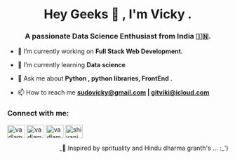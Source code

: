 <h1 align="center" >Hey Geeks 👋 , I'm Vicky .</h1>
<h3 align="center" >A passionate Data Science Enthusiast from India 🇮🇳.</h3>

- 🔭 I’m currently working on **Full Stack Web Development.**
  
- 🌱 I’m currently learning **Data science**
  
- 💬 Ask me about **Python , python libraries, FrontEnd .**

- 📫 How to reach me **sudovicky@gmail.com | gitviki@icloud.com**

<h3 align="left">Connect with me:</h3>
<p align="left">
<a href="https://www.linkedin.com/in/pseudovicky/" target="blank"><img align="center" src="https://raw.githubusercontent.com/rahuldkjain/github-profile-readme-generator/master/src/images/icons/Social/linked-in-alt.svg" alt="vadlamani shivani" height="30" width="40" /></a>
<a href="https://www.linkedin.com/in/pseudovicky/" target="blank"><img align="center" src="https://raw.githubusercontent.com/rahuldkjain/github-profile-readme-generator/master/src/images/icons/Social/hackerrank.svg" alt="vadlamani shivani" height="30" width="40" /></a>
<a href="https://www.linkedin.com/in/pseudovicky/" target="blank"><img align="center" src="https://raw.githubusercontent.com/rahuldkjain/github-profile-readme-generator/master/src/images/icons/Social/leet-code.svg" alt="vadlamani shivani" height="30" width="40" /></a>
<a href="https://www.linkedin.com/in/pseudovicky/" target="blank"><img align="center" src="https://raw.githubusercontent.com/rahuldkjain/github-profile-readme-generator/master/src/images/icons/Social/hackerearth.svg" alt="shivani vadlamani @shivanivadlamani2000" height="30" width="40" /></a>
</p>

<p align="end" font-family="monolog" color=coral; > _🌱 Inspired by sprituality and Hindu dharma granth's ... :_')</p>


<!--
<h1> hello</h1>h1>
### **A passionate Data Science Enthusiast from India 🇮🇳**   

### **I’m currently learning Python, HTML, CSS & JavaScript.**
### 📫 How to reach me sudovicky@gmail.com

I'm hot in Data Science things :)
## Connect with me  :
**pseudovicky/pseudovicky** is a ✨ _special_ ✨ repository because its `README.md` (this file) appears on your GitHub profile.
-->
